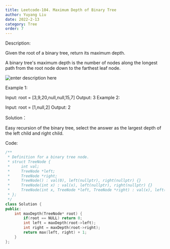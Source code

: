 ```yaml
---
title: Leetcode-104. Maximum Depth of Binary Tree
author: Yuyang Liu
date: 2022-2-13
category: Tree
order: 7
---
```


Description:

Given the root of a binary tree, return its maximum depth.

A binary tree's maximum depth is the number of nodes along the longest path from the root node down to the farthest leaf node.

 ![enter description here](https://assets.leetcode.com/uploads/2020/11/26/tmp-tree.jpg)

Example 1:


Input: root = [3,9,20,null,null,15,7]
Output: 3
Example 2:

Input: root = [1,null,2]
Output: 2





Solution：

Easy recursion of the binary tree, select the answer as the largest depth of the left child and right child.


Code: 

``` c++
/**
 * Definition for a binary tree node.
 * struct TreeNode {
 *     int val;
 *     TreeNode *left;
 *     TreeNode *right;
 *     TreeNode() : val(0), left(nullptr), right(nullptr) {}
 *     TreeNode(int x) : val(x), left(nullptr), right(nullptr) {}
 *     TreeNode(int x, TreeNode *left, TreeNode *right) : val(x), left(left), right(right) {}
 * };
 */
class Solution {
public:
    int maxDepth(TreeNode* root) {
        if(root == NULL) return 0;
        int left = maxDepth(root->left);
        int right = maxDepth(root->right);
        return max(left, right) + 1;
    }
};
``````
